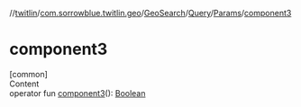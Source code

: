 //[twitlin](../../../../index.md)/[com.sorrowblue.twitlin.geo](../../../index.md)/[GeoSearch](../../index.md)/[Query](../index.md)/[Params](index.md)/[component3](component3.md)



# component3  
[common]  
Content  
operator fun [component3](component3.md)(): [Boolean](https://kotlinlang.org/api/latest/jvm/stdlib/kotlin/-boolean/index.html)  



